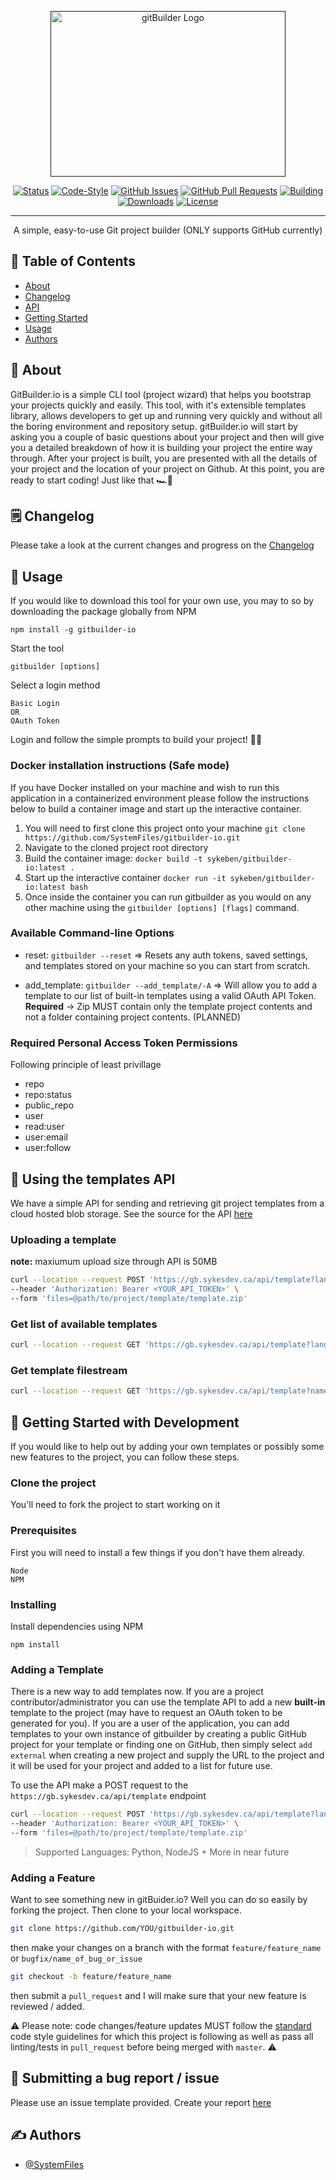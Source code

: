 <p align="center">
  <a href="" rel="noopener">
 <img width=376px height=265px src="https://i.imgur.com/oL6UMJl.png" alt="gitBuilder Logo"></a>
</p>

<div align="center">

[![Status](https://img.shields.io/badge/status-active-success.svg)]()
[![Code-Style](https://img.shields.io/badge/style-standard-green.svg)](https://standardjs.com/rules.html)
[![GitHub Issues](https://img.shields.io/github/issues/systemfiles/gitbuilder-io.svg)](https://github.com/SystemFiles/gitbuilder-io/issues)
[![GitHub Pull Requests](https://img.shields.io/github/issues-pr/systemfiles/gitbuilder-io.svg)](https://github.com/SystemFiles/gitbuilder-io/pulls)
[![Building](https://travis-ci.com/SystemFiles/gitbuilder-io.svg?token=6Y7YdX9nje6DsLwKzn5D&branch=master)](https://travis-ci.com/github/SystemFiles/gitbuilder-io)
[![Downloads](https://img.shields.io/npm/dm/gitbuilder-io.svg)](https://www.npmjs.com/package/gitbuilder-io)
[![License](https://img.shields.io/badge/license-MIT-blue.svg)](/LICENSE)

</div>

---

<p align="center"> A simple, easy-to-use Git project builder (ONLY supports GitHub currently)
    <br> 
</p>

## 📝 Table of Contents

- [About](#about)
- [Changelog](/CHANGELOG.md)
- [API](#api)
- [Getting Started](#getting_started)
- [Usage](#usage)
- [Authors](#authors)

## 🧐 About <a name = "about"></a>

GitBuilder.io is a simple CLI tool (project wizard) that helps you bootstrap your projects quickly and easily. This tool, with it's extensible templates library, allows developers to get up and running very quickly and without all the boring environment and repository setup. gitBuilder.io will start by asking you a couple of basic questions about your project and then will give you a detailed breakdown of how it is building your project the entire way through. After your project is built, you are presented with all the details of your project and the location of your project on Github. At this point, you are ready to start coding! Just like that 🏎💨

## 🗒 Changelog <a name = "changelog"></a>

Please take a look at the current changes and progress on the [Changelog](/CHANGELOG.md)

## 🎈 Usage <a name="usage"></a>

If you would like to download this tool for your own use, you may to so by downloading the package globally from NPM

```
npm install -g gitbuilder-io
```

Start the tool

```
gitbuilder [options]
```

Select a login method

```
Basic Login
OR
OAuth Token
```

Login and follow the simple prompts to build your project! 🙂🥂

### Docker installation instructions (Safe mode)

If you have Docker installed on your machine and wish to run this application in a containerized environment please follow the instructions below to build a container image and start up the interactive container.

1. You will need to first clone this project onto your machine `git clone https://github.com/SystemFiles/gitbuilder-io.git`
2. Navigate to the cloned project root directory
3. Build the container image: `docker build -t sykeben/gitbuilder-io:latest .`
4. Start up the interactive container `docker run -it sykeben/gitbuilder-io:latest bash`
5. Once inside the container you can run gitbuilder as you would on any other machine using the `gitbuilder [options] [flags]` command.

### Available Command-line Options

- reset: `gitbuilder --reset` => Resets any auth tokens, saved settings, and templates stored on your machine so you can start from scratch.

- add_template: `gitbuilder --add_template/-A` => Will allow you to add a template to our list of built-in templates using a valid OAuth API Token. **Required** -> Zip MUST contain only the template project contents and not a folder containing project contents. (PLANNED)

### Required Personal Access Token Permissions

Following principle of least privillage

- repo
- repo:status
- public_repo
- user
- read:user
- user:email
- user:follow

## 📶 Using the templates API <a name = "api"></a>

We have a simple API for sending and retrieving git project templates from a cloud hosted blob storage. 
See the source for the API [here](https://github.com/SystemFiles/gitbuilder-templates-api)

### Uploading a template
**note:** maxiumum upload size through API is 50MB

```bash
curl --location --request POST 'https://gb.sykesdev.ca/api/template?lang=<LANGUAGE>' \
--header 'Authorization: Bearer <YOUR_API_TOKEN>' \
--form 'files=@path/to/project/template/template.zip'
```

### Get list of available templates

```bash
curl --location --request GET 'https://gb.sykesdev.ca/api/template?lang=<LANGUAGE>'
```

### Get template filestream

```bash
curl --location --request GET 'https://gb.sykesdev.ca/api/template?name=<TEMPLATE_NAME>&lang=<LANGUAGE>'
```

## 🏁 Getting Started with Development <a name = "getting_started"></a>

If you would like to help out by adding your own templates or possibly some new features to the project, you can follow these steps.

### Clone the project

You'll need to fork the project to start working on it

### Prerequisites

First you will need to install a few things if you don't have them already.

```
Node
NPM
```

### Installing

Install dependencies using NPM

```
npm install
```

### Adding a Template

There is a new way to add templates now. If you are a project contributor/administrator you can use the template API to add a new **built-in** template to the project (may have to request an OAuth token to be generated for you). If you are a user of the application, you can add templates to your own instance of gitbuilder by creating a public GitHub project for your template or finding one on GitHub, then simply select `add external` when creating a new project and supply the URL to the project and it will be used for your project and added to a list for future use.

To use the API make a POST request to the `https://gb.sykesdev.ca/api/template` endpoint

```bash
curl --location --request POST 'https://gb.sykesdev.ca/api/template?lang=<LANGUAGE>' \
--header 'Authorization: Bearer <YOUR_API_TOKEN>' \
--form 'files=@path/to/project/template/template.zip'
```

> Supported Languages: Python, NodeJS + More in near future

### Adding a Feature

Want to see something new in gitBuider.io? Well you can do so easily by forking the project. Then clone to your local workspace.

```bash
git clone https://github.com/YOU/gitbuilder-io.git
```

then make your changes on a branch with the format `feature/feature_name` or `bugfix/name_of_bug_or_issue`

```bash
git checkout -b feature/feature_name
```

then submit a `pull_request` and I will make sure that your new feature is reviewed / added.

⚠️ Please note: code changes/feature updates MUST follow the [standard](https://standardjs.com/rules.html) code style guidelines for which this project is following as well as pass all linting/tests in `pull_request` before being merged with `master`. ⚠️

## 🐛 Submitting a bug report / issue
Please use an issue template provided. Create your report [here](https://github.com/SystemFiles/gitbuilder-io/issues)

## ✍️ Authors <a name = "authors"></a>

- [@SystemFiles](https://github.com/systemfiles)
